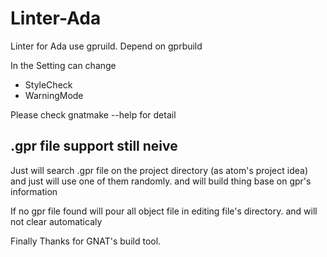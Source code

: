 # Linter-Ada

Linter for Ada use gpruild. Depend on gprbuild

In the Setting can change

+ StyleCheck
+ WarningMode

Please check gnatmake --help for detail

## .gpr file support still neive

Just will search .gpr file on the project directory
(as atom's project idea) and just will use one of them randomly. and will build thing base on gpr's information

If no gpr file found will pour all object file in editing file's directory. and will not clear automaticaly

Finally Thanks for GNAT's build tool.
